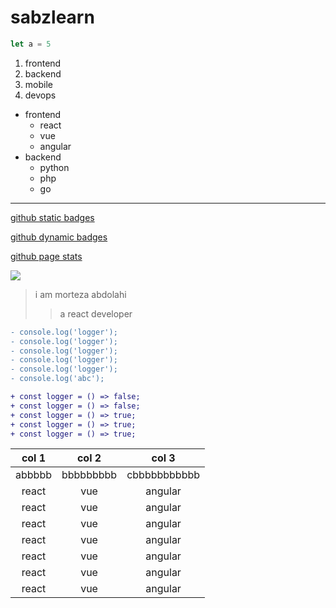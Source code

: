 # sabzlearn
```javascript
let a = 5
```
1. frontend
2. backend
3. mobile
4. devops

- frontend
    - react
    - vue
    - angular
- backend
    - python
    - php
    - go
---
[github static badges](https://github.com/alexandresanlim/Badges4-README.md-Profile?tab=readme-ov-file#-games-)

[github dynamic badges](https://github.com/alexandresanlim/Badges4-README.md-Profile-Dynamic)

[github page stats](https://github.com/anuraghazra/github-readme-stats)

![](https://github-readme-activity-graph.vercel.app/graph?username=morteza2323&theme=react)

> i am morteza abdolahi
>> a react developer

```diff
- console.log('logger');
- console.log('logger');
- console.log('logger');
- console.log('logger');
- console.log('logger');
- console.log('abc');

+ const logger = () => false;
+ const logger = () => false;
+ const logger = () => true;
+ const logger = () => true;
+ const logger = () => true;
```

|col 1|col 2|col 3|
| :-: | :-: | :-: |
| abbbbb | bbbbbbbbb | cbbbbbbbbbbb |
| react | vue | angular |
| react | vue | angular |
| react | vue | angular |
| react | vue | angular |
| react | vue | angular |
| react | vue | angular |
| react | vue | angular |
